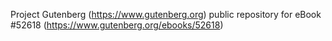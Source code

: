 Project Gutenberg (https://www.gutenberg.org) public repository for eBook #52618 (https://www.gutenberg.org/ebooks/52618)
